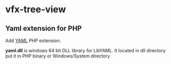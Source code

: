 # vfx-tree-view

## Yaml extension for PHP
Add [YAML](https://pecl.php.net/package/yaml) PHP extension.

**yaml.dll** is windows 64 bit DLL library for LibYAML.
It located in dll directory put it in PHP binary or Windows/System directory
